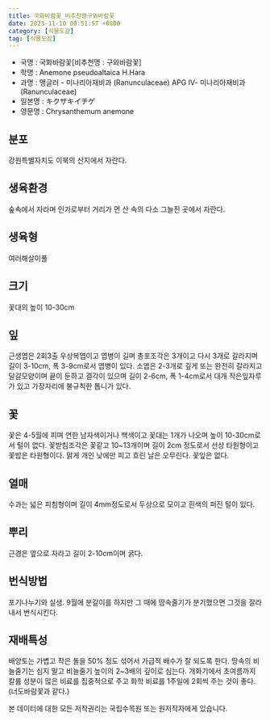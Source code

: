 ```yaml
---
title: 국화바람꽃_비추천명구와바람꽃
date: 2023-11-10 00:51:57 +0800
category: [식물도감]
tag: [식물도감]
---
```




- 국명 : 국화바람꽃[비추천명 : 구와바람꽃]
- 학명 : Anemone pseudoaltaica H.Hara
- 과명 : 앵글러 - 미나리아재비과 (Ranunculaceae) APG Ⅳ- 미나리아재비과 (Ranunculaceae)
- 일본명 : キクザキイチゲ
- 영문명 : Chrysanthemum anemone


## 분포
강원특별자치도 이북의 산지에서 자란다.
## 생육환경
숲속에서 자라며 인가로부터 거리가 먼 산 속의 다소 그늘진 곳에서 자란다.
## 생육형
여러해살이풀
## 크기
꽃대의 높이 10-30cm
## 잎
근생엽은 2회3출 우상복엽이고 엽병이 길며 총포조각은 3개이고 다시 3개로 갈라지며 길이 3-10cm, 폭 3-9cm로서 엽병이 있다. 소엽은 2-3개로 깊게 또는 완전히 갈라지고 달걀모양이며 끝이 둔하고 결각이 있으며 길이 2-6cm, 폭 1-4cm로서 대개 작은잎자루가 있고 가장자리에 불규칙한 톱니가 있다.
## 꽃
꽃은 4-5월에 피며 연한 남자색이거나 백색이고 꽃대는 1개가 나오며 높이 10-30cm로서 털이 없다. 꽃받침조각은 꽃같고 10~13개이며 길이 2cm 정도로서 선상 타원형이고 꽃밥은 타원형이다. 맑게 개인 낮에만 피고 흐린 날은 오무린다. 꽃잎은 없다.
## 열매
수과는 넓은 피침형이며 길이 4mm정도로서 두상으로 모이고 흰색의 퍼진 털이 있다.
## 뿌리
근경은 옆으로 자라고 길이 2-10cm이며 굵다.
## 번식방법
포기나누기와 실생. 9월에 분갈이를 하지만 그 때에 땅속줄기가 분기했으면 그것을 잘라내서 번식시킨다.
## 재배특성
배양토는 가볍고 작은 돌을 50% 정도 섞어서 가급적 배수가 잘 되도록 한다. 땅속의 비늘줄기는 심지 말고 비늘줄기 높이의 2~3배의 깊이로 심는다. 개화기에서 초여름까지 칼륨 성분이 많은 비료를 집중적으로 주고 화학 비료를 1주일에 2회씩 주는 것이 좋다. (너도바람꽃과 같다.)






본 데이터에 대한 모든 저작권리는 국립수목원 또는 원저작자에게 있습니다.
